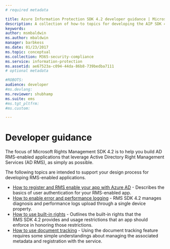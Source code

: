 ```yaml
---
# required metadata

title: Azure Information Protection SDK 4.2 developer guidance | Microsoft Docs
description: A collection of how-to topics for developing the AIP SDK 4.2
keywords:
author: msmbaldwin
ms.author: mbaldwin
manager: barbkess
ms.date: 01/23/2017
ms.topic: conceptual
ms.collection: M365-security-compliance
ms.service: information-protection
ms.assetid: ae67523a-c094-44da-86b8-739bedba7111
# optional metadata

#ROBOTS:
audience: developer
#ms.devlang:
ms.reviewer: shubhamp
ms.suite: ems
#ms.tgt_pltfrm:
#ms.custom:

---
```


# Developer guidance
The focus of Microsoft Rights Management SDK 4.2 is to help you build AD RMS-enabled applications that leverage Active Directory Right Management Services (AD RMS), as simply as possible.

The following topics are intended to support your design process for developing RMS-enabled applications.

- [How to register and RMS enable your app with Azure AD](authentication-integration.md) - Describes the basics of user authentication for your RMS-enabled app.
- [How to enable error and performance logging](enabling-logging.md) - RMS SDK 4.2 manages diagnosis and performance logs upload through a single device property.
- [How to use built-in rights](built-in-rights-usage-restriction-reference.md) - Outlines the built-in rights that the RMS SDK 4.2 provides and usage restrictions that an app should enforce in honoring those restrictions.
- [How to use document tracking](how-to-use-document-tracking.md) - Using the document tracking feature requires some simple understandings about managing the associated metadata and registration with the service.
